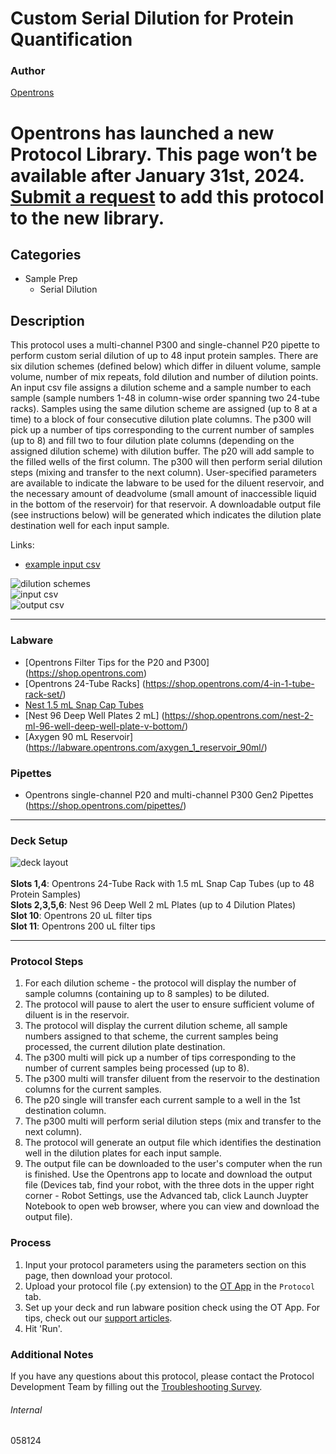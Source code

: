 # Custom Serial Dilution for Protein Quantification

### Author
[Opentrons](https://opentrons.com/)



# Opentrons has launched a new Protocol Library. This page won’t be available after January 31st, 2024. [Submit a request](https://docs.google.com/forms/d/e/1FAIpQLSdYYp9QCKow4nn0KlCVsMS3HX0eJ0N9O7-erajKvcpT0lWbSg/viewform) to add this protocol to the new library.

## Categories
* Sample Prep
	* Serial Dilution

## Description
This protocol uses a multi-channel P300 and single-channel P20 pipette to perform custom serial dilution of up to 48 input protein samples. There are six dilution schemes (defined below) which differ in diluent volume, sample volume, number of mix repeats, fold dilution and number of dilution points. An input csv file assigns a dilution scheme and a sample number to each sample (sample numbers 1-48 in column-wise order spanning two 24-tube racks). Samples using the same dilution scheme are assigned (up to 8 at a time) to a block of four consecutive dilution plate columns. The p300 will pick up a number of tips corresponding to the current number of samples (up to 8) and fill two to four dilution plate columns (depending on the assigned dilution scheme) with dilution buffer. The p20 will add sample to the filled wells of the first column. The p300 will then perform serial dilution steps (mixing and transfer to the next column). User-specified parameters are available to indicate the labware to be used for the diluent reservoir, and the necessary amount of deadvolume (small amount of inaccessible liquid in the bottom of the reservoir) for that reservoir. A downloadable output file (see instructions below) will be generated which indicates the dilution plate destination well for each input sample.

Links:
* [example input csv](https://opentrons-protocol-library-website.s3.amazonaws.com/custom-README-images/058124/input_csv.csv)</br>

![dilution schemes](https://opentrons-protocol-library-website.s3.amazonaws.com/custom-README-images/058124/screenshot-dilutionparameters.png)</br>
![input csv](https://opentrons-protocol-library-website.s3.amazonaws.com/custom-README-images/058124/screenshot-inputfile.png)</br>
![output csv](https://opentrons-protocol-library-website.s3.amazonaws.com/custom-README-images/058124/screenshot-outputfile.png)</br>

---


### Labware
* [Opentrons Filter Tips for the P20 and P300] (https://shop.opentrons.com)
* [Opentrons 24-Tube Racks] (https://shop.opentrons.com/4-in-1-tube-rack-set/)
* [Nest 1.5 mL Snap Cap Tubes](https://shop.opentrons.com/nest-1-5-ml-microcentrifuge-tube/)
* [Nest 96 Deep Well Plates 2 mL] (https://shop.opentrons.com/nest-2-ml-96-well-deep-well-plate-v-bottom/)
* [Axygen 90 mL Reservoir] (https://labware.opentrons.com/axygen_1_reservoir_90ml/)



### Pipettes
* Opentrons single-channel P20 and multi-channel P300 Gen2 Pipettes (https://shop.opentrons.com/pipettes/)


---

### Deck Setup
![deck layout](https://opentrons-protocol-library-website.s3.amazonaws.com/custom-README-images/058124/screenshot-deck.png)
</br>
</br>
**Slots 1,4**: Opentrons 24-Tube Rack with 1.5 mL Snap Cap Tubes (up to 48 Protein Samples) </br>
**Slots 2,3,5,6**: Nest 96 Deep Well 2 mL Plates (up to 4 Dilution Plates) </br>
**Slot 10**: Opentrons 20 uL filter tips </br>
**Slot 11**: Opentrons 200 uL filter tips </br>




---

### Protocol Steps
1. For each dilution scheme - the protocol will display the number of sample columns (containing up to 8 samples) to be diluted.
2. The protocol will pause to alert the user to ensure sufficient volume of diluent is in the reservoir.
3. The protocol will display the current dilution scheme, all sample numbers assigned to that scheme, the current samples being processed, the current dilution plate destination.
4. The p300 multi will pick up a number of tips corresponding to the number of current samples being processed (up to 8).
5. The p300 multi will transfer diluent from the reservoir to the destination columns for the current samples.
6. The p20 single will transfer each current sample to a well in the 1st destination column.
7. The p300 multi will perform serial dilution steps (mix and transfer to the next column).
8. The protocol will generate an output file which identifies the destination well in the dilution plates for each input sample.
9. The output file can be downloaded to the user's computer when the run is finished. Use the Opentrons app to locate and download the output file (Devices tab, find your robot, with the three dots in the upper right corner - Robot Settings, use the Advanced tab, click Launch Juypter Notebook to open web browser, where you can view and download the output file).


### Process
1. Input your protocol parameters using the parameters section on this page, then download your protocol.
2. Upload your protocol file (.py extension) to the [OT App](https://opentrons.com/ot-app) in the `Protocol` tab.
3. Set up your deck and run labware position check using the OT App. For tips, check out our [support articles](https://support.opentrons.com/en/collections/1559720-guide-for-getting-started-with-the-ot-2).
4. Hit 'Run'.

### Additional Notes
If you have any questions about this protocol, please contact the Protocol Development Team by filling out the [Troubleshooting Survey](https://protocol-troubleshooting.paperform.co/).

###### Internal
058124

